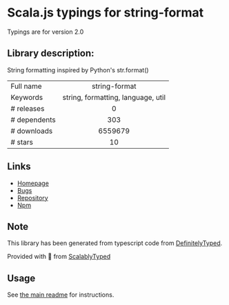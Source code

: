 
# Scala.js typings for string-format

Typings are for version 2.0

## Library description:
String formatting inspired by Python's str.format()

|                    |                 |
| ------------------ | :-------------: |
| Full name          | string-format |
| Keywords           | string, formatting, language, util |
| # releases         | 0 |
| # dependents       | 303 |
| # downloads        | 6559679 |
| # stars            | 10 |

## Links
- [Homepage](https://github.com/davidchambers/string-format)
- [Bugs](https://github.com/davidchambers/string-format/issues)
- [Repository](https://github.com/davidchambers/string-format)
- [Npm](https://www.npmjs.com/package/string-format)
    


## Note
This library has been generated from typescript code from [DefinitelyTyped](https://definitelytyped.org).

Provided with :purple_heart: from [ScalablyTyped](https://github.com/oyvindberg/ScalablyTyped)

## Usage
See [the main readme](../../readme.md) for instructions.


